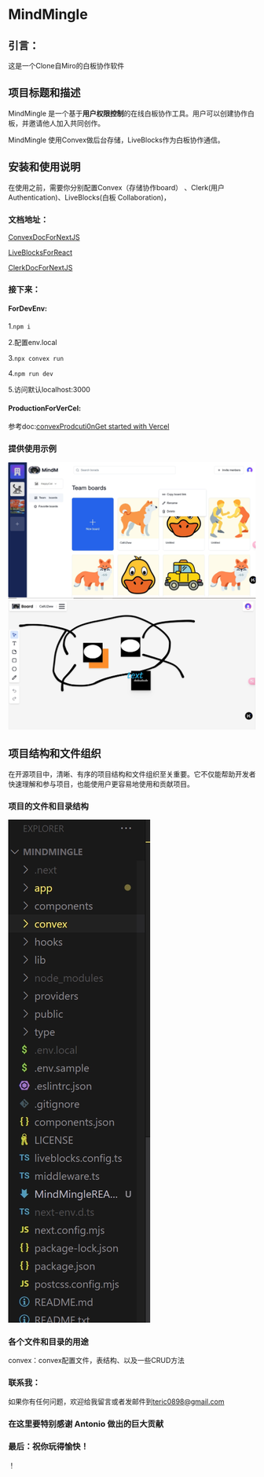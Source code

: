 # MindMingle

## 引言：

这是一个Clone自Miro的白板协作软件

## 项目标题和描述

MindMingle 是一个基于**用户权限控制**的在线白板协作工具。用户可以创建协作白板，并邀请他人加入共同创作。

MindMingle 使用Convex做后台存储，LiveBlocks作为白板协作通信。

## 安装和使用说明

在使用之前，需要你分别配置Convex（存储协作board） 、Clerk(用户Authentication)、LiveBlocks(白板 Collaboration)，

### 文档地址：

[ConvexDocForNextJS](https://docs.convex.dev/quickstart/nextjs)

[LiveBlocksForReact](https://liveblocks.io/docs/api-reference/liveblocks-react)

[ClerkDocForNextJS](https://clerk.com/docs/quickstarts/nextjs)

### 接下来：

#### ForDevEnv:

1.`npm i`

2.配置env.local

3.`npx convex run`

4.`npm run dev`

5.访问默认localhost:3000

#### ProductionForVerCel:

参考doc:[convexProdcuti0n](https://docs.convex.dev/production/hosting/custom)[Get started with Vercel](https://vercel.com/docs/getting-started-with-vercel)

### 提供使用示例

![](a0c975b09cd44191b93201f2a5f56a3c.jpg)![](49b0852b7d2840c2973a906feddcd930.jpg)

## 项目结构和文件组织

在开源项目中，清晰、有序的项目结构和文件组织至关重要。它不仅能帮助开发者快速理解和参与项目，也能使用户更容易地使用和贡献项目。

### 项目的文件和目录结构

![](bad1445ae97a45bd8f4b8c7718a33237.jpg)

### 各个文件和目录的用途

convex：convex配置文件，表结构、以及一些CRUD方法

### 联系我：

如果你有任何问题，欢迎给我留言或者发邮件到[teric0898@gmail.com](mailto:teric0898@gmail.com)

### 在这里要特别感谢 Antonio 做出的巨大贡献

### 最后：祝你玩得愉快！

！
